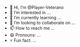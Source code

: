 - 👋 Hi, I’m @Player-Veterano
- 👀 I’m interested in ...
- 🌱 I’m currently learning ...
- 💞️ I’m looking to collaborate on ...
- 📫 How to reach me ...
- 😄 Pronouns: ...
- ⚡ Fun fact: ...

<!---
Player-Veterano/Player-Veterano is a ✨ special ✨ repository because its `README.md` (this file) appears on your GitHub profile.
You can click the Preview link to take a look at your changes.
--->
